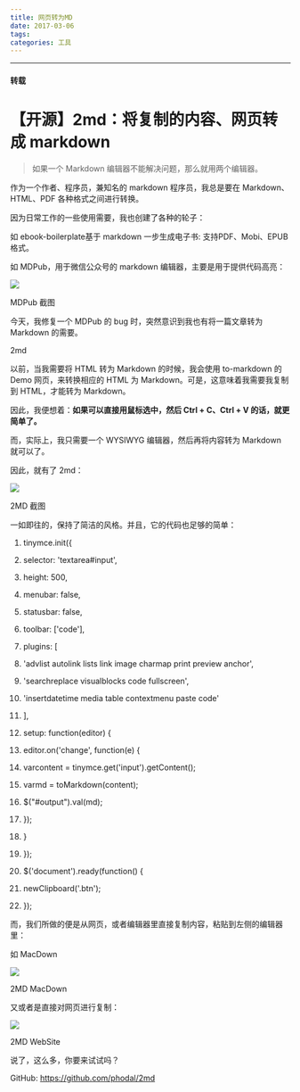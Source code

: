 ```yaml
---
title: 网页转为MD
date: 2017-03-06
tags:
categories: 工具
---
```

------

#### 转载

<!-- more -->

# 【开源】2md：将复制的内容、网页转成 markdown

> 如果一个 Markdown 编辑器不能解决问题，那么就用两个编辑器。

作为一个作者、程序员，兼知名的 markdown 程序员，我总是要在 Markdown、HTML、PDF 各种格式之间进行转换。

因为日常工作的一些使用需要，我也创建了各种的轮子：

如 ebook-boilerplate基于 markdown 一步生成电子书: 支持PDF、Mobi、EPUB格式。

如 MDPub，用于微信公众号的 markdown 编辑器，主要是用于提供代码高亮：

![](http://img.mp.itc.cn/upload/20170418/f64c050effbc432292e5be6a1897c5be_th.jpeg)

MDPub 截图

今天，我修复一个 MDPub 的 bug 时，突然意识到我也有将一篇文章转为 Markdown 的需要。

2md

以前，当我需要将 HTML 转为 Markdown 的时候，我会使用 to-markdown 的 Demo 网页，来转换相应的 HTML 为 Markdown。可是，这意味着我需要我复制到 HTML，才能转为 Markdown。

因此，我便想着：**如果可以直接用鼠标选中，然后 Ctrl + C、Ctrl + V 的话，就更简单了。**

而，实际上，我只需要一个 WYSIWYG 编辑器，然后再将内容转为 Markdown 就可以了。

因此，就有了 2md：

![](http://img.mp.itc.cn/upload/20170418/16e62d85ab934db9a5d5553299db0982_th.jpeg)

2MD 截图

一如即往的，保持了简洁的风格。并且，它的代码也足够的简单：

1.  tinymce.init({

2.  selector: 'textarea#input',

3.  height: 500,

4.  menubar: false,

5.  statusbar: false,

6.  toolbar: ['code'],

7.  plugins: [

8.  'advlist autolink lists link image charmap print preview anchor',

9.  'searchreplace visualblocks code fullscreen',

10.  'insertdatetime media table contextmenu paste code'

11.  ],

12.  setup: function(editor) {

13.  editor.on('change', function(e) {

14.  varcontent = tinymce.get('input').getContent();

15.  varmd = toMarkdown(content);

16.  $("#output").val(md);

17.  });

18.  }

19.  });

21.  $('document').ready(function() {

22.  newClipboard('.btn');

23.  });

而，我们所做的便是从网页，或者编辑器里直接复制内容，粘贴到左侧的编辑器里：

如 MacDown

![](http://img.mp.itc.cn/upload/20170418/20ab09c3ee5e4a85afa423377a10a1cc_th.jpeg)

2MD MacDown

又或者是直接对网页进行复制：

![](http://img.mp.itc.cn/upload/20170418/ffd90d9dd6a3471a837877cd6029e7f2_th.jpeg)

2MD WebSite

说了，这么多，你要来试试吗？

GitHub: https://github.com/phodal/2md